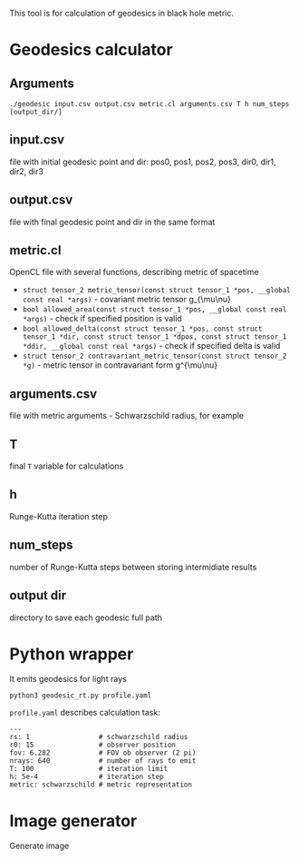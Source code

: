 This tool is for calculation of geodesics in black hole metric.

# Geodesics calculator

## Arguments

```
./geodesic input.csv output.csv metric.cl arguments.csv T h num_steps [output_dir/] 
```

## input.csv
file with initial geodesic point and dir: pos0, pos1, pos2, pos3, dir0, dir1, dir2, dir3

## output.csv
file with final geodesic point and dir in the same format

## metric.cl

OpenCL file with several functions, describing metric of spacetime
* `struct tensor_2 metric_tensor(const struct tensor_1 *pos, __global const real *args)` - covariant metric tensor g_{\mu\nu} 
* `bool allowed_area(const struct tensor_1 *pos, __global const real *args)`             - check if specified position is valid
* `bool allowed_delta(const struct tensor_1 *pos, const struct tensor_1 *dir, const struct tensor_1 *dpos, const struct tensor_1 *ddir, __global const real *args)` - check if specified delta is valid
* `struct tensor_2 contravariant_metric_tensor(const struct tensor_2 *g)`                - metric tensor in contravariant form g^{\mu\nu}

## arguments.csv

file with metric arguments - Schwarzschild radius, for example

## T

final `T` variable for calculations

## h

Runge-Kutta iteration step

## num_steps

number of Runge-Kutta steps between storing intermidiate results

## output dir

directory to save each geodesic full path

# Python wrapper

It emits geodesics for light rays

```
python3 geodesic_rt.py profile.yaml
```

`profile.yaml` describes calculation task:

```
---
rs: 1                 # schwarzschild radius
r0: 15                # observer position
fov: 6.282            # FOV ob observer (2 pi)
nrays: 640            # number of rays to emit
T: 100                # iteration limit
h: 5e-4               # iteration step
metric: schwarzschild # metric representation
```

# Image generator

Generate image

```
```
